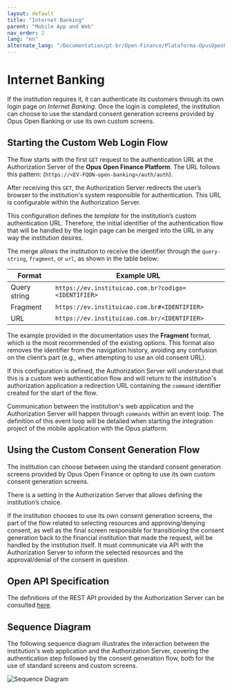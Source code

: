 ```yaml
---
layout: default
title: "Internet Banking"
parent: "Mobile App and Web"
nav_order: 2
lang: "en"
alternate_lang: "/Documentation/pt-br/Open-Finance/Plataforma-OpusOpenFinance/Integração/Jornada-de-Ux/consentimento/web2as/OOF-Internet-Banking/"
---
```


# Internet Banking

If the institution requires it, it can authenticate its customers through its own login page on *Internet Banking*. Once the login is completed, the institution can choose to use the standard consent generation screens provided by Opus Open Banking or use its own custom screens.

## Starting the Custom Web Login Flow

The flow starts with the first `GET` request to the authentication URL at the Authorization Server of the **Opus Open Finance Platform**. The URL follows this pattern: (`https://<EV-FQDN-open-banking>/auth/auth`).

After receiving this `GET`, the Authorization Server redirects the user’s browser to the institution's system responsible for authentication. This URL is configurable within the Authorization Server.

This configuration defines the *template* for the institution’s custom authentication URL. Therefore, the initial identifier of the authentication flow that will be handled by the login page can be merged into the URL in any way the institution desires.

The merge allows the institution to receive the identifier through the `query-string`, `fragment`, or `url`, as shown in the table below:

| Format       | Example URL                                           |
| ------------ | ----------------------------------------------------- |
| Query string | `https://ev.instituicao.com.br?codigo=<IDENTIFIER>`   |
| Fragment     | `https://ev.instituicao.com.br#<IDENTIFIER>`          |
| URL          | `https://ev.instituicao.com.br/<IDENTIFIER>`          |

The example provided in the documentation uses the **Fragment** format, which is the most recommended of the existing options. This format also removes the identifier from the navigation history, avoiding any confusion on the client’s part (e.g., when attempting to use an old consent URL).

If this configuration is defined, the Authorization Server will understand that this is a custom web authentication flow and will return to the institution's authorization application a redirection URL containing the `command` identifier created for the start of the flow.

Communication between the institution's web application and the Authorization Server will happen through `commands` within an event loop. The definition of this event loop will be detailed when starting the integration project of the mobile application with the Opus platform.

## Using the Custom Consent Generation Flow

The institution can choose between using the standard consent generation screens provided by Opus Open Finance or opting to use its own custom consent generation screens.

There is a setting in the Authorization Server that allows defining the institution’s choice.

If the institution chooses to use its own consent generation screens, the part of the flow related to selecting resources and approving/denying consent, as well as the final screen responsible for transitioning the consent generation back to the financial institution that made the request, will be handled by the institution itself. It must communicate via API with the Authorization Server to inform the selected resources and the approval/denial of the consent in question.

## Open API Specification

The definitions of the REST API provided by the Authorization Server can be consulted [here][API-Mobile].

## Sequence Diagram

The following sequence diagram illustrates the interaction between the institution's web application and the Authorization Server, covering the authentication step followed by the consent generation flow, both for the use of standard screens and custom screens.

![Sequence Diagram](images/sequencia-web2as.svg)

[API-Mobile]: ../../../../../../../swagger-ui/index.html?api=en-Mobile
